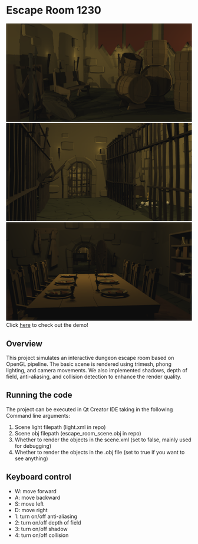 # Escape Room 1230

![demo image 1](https://github.com/zhang-tianran/Escape-Room-1230/blob/main/assets/img1.png)
![demo image 2](https://github.com/zhang-tianran/Escape-Room-1230/blob/main/assets/img2.png)
![demo image 3](https://github.com/zhang-tianran/Escape-Room-1230/blob/main/assets/img3.png)
Click [here](https://youtu.be/VeZaOQJnLn4v) to check out the demo!  

## Overview
This project simulates an interactive dungeon escape room based on OpenGL pipeline. The basic scene is rendered using trimesh, phong lighting, and camera movements. We also implemented shadows, depth of field, anti-aliasing, and collision detection to enhance the render quality. 

## Running the code
The project can be executed in Qt Creator IDE taking in the following Command line arguments: 
1. Scene light filepath (light.xml in repo)
2. Scene obj filepath (escape_room_scene.obj in repo)
3. Whether to render the objects in the scene.xml (set to false, mainly used for debugging)
4. Whether to render the objects in the .obj file (set to true if you want to see anything)

## Keyboard control
- W: move forward
- A: move backward
- S: move left
- D: move right
- 1: turn on/off anti-aliasing
- 2: turn on/off depth of field
- 3: turn on/off shadow
- 4: turn on/off collision
